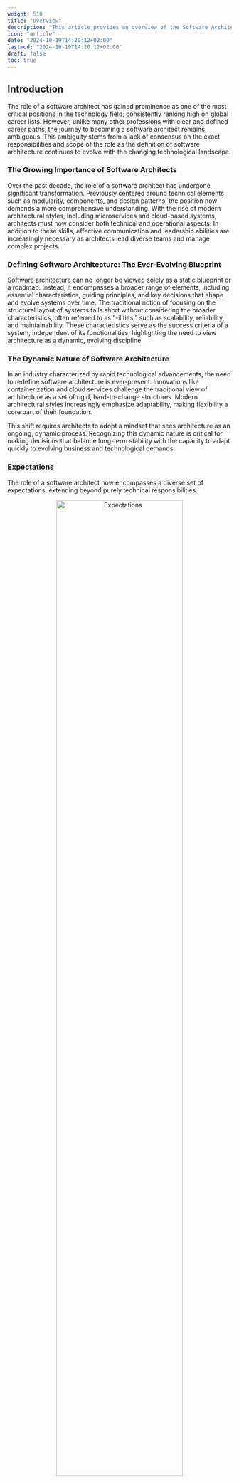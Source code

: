 ```yaml
---
weight: 510
title: "Overview"
description: "This article provides an overview of the Software Architecture role, including expectations, required skills, and responsibilities."
icon: "article"
date: "2024-10-19T14:20:12+02:00"
lastmod: "2024-10-19T14:20:12+02:00"
draft: false
toc: true
---
```

## Introduction

The role of a software architect has gained prominence as one of the most critical positions in the technology field, consistently ranking high on global career lists. However, unlike many other professions with clear and defined career paths, the journey to becoming a software architect remains ambiguous. This ambiguity stems from a lack of consensus on the exact responsibilities and scope of the role as the definition of software architecture continues to evolve with the changing technological landscape.

### The Growing Importance of Software Architects

Over the past decade, the role of a software architect has undergone significant transformation. Previously centered around technical elements such as modularity, components, and design patterns, the position now demands a more comprehensive understanding. With the rise of modern architectural styles, including microservices and cloud-based systems, architects must now consider both technical and operational aspects. In addition to these skills, effective communication and leadership abilities are increasingly necessary as architects lead diverse teams and manage complex projects.

### Defining Software Architecture: The Ever-Evolving Blueprint

Software architecture can no longer be viewed solely as a static blueprint or a roadmap. Instead, it encompasses a broader range of elements, including essential characteristics, guiding principles, and key decisions that shape and evolve systems over time. The traditional notion of focusing on the structural layout of systems falls short without considering the broader characteristics, often referred to as “-ilities,” such as scalability, reliability, and maintainability. These characteristics serve as the success criteria of a system, independent of its functionalities, highlighting the need to view architecture as a dynamic, evolving discipline.

### The Dynamic Nature of Software Architecture

In an industry characterized by rapid technological advancements, the need to redefine software architecture is ever-present. Innovations like containerization and cloud services challenge the traditional view of architecture as a set of rigid, hard-to-change structures. Modern architectural styles increasingly emphasize adaptability, making flexibility a core part of their foundation.

This shift requires architects to adopt a mindset that sees architecture as an ongoing, dynamic process. Recognizing this dynamic nature is critical for making decisions that balance long-term stability with the capacity to adapt quickly to evolving business and technological demands.

### Expectations

The role of a software architect now encompasses a diverse set of expectations, extending beyond purely technical responsibilities.

<center>
   <img align="center" src="../../../images/role/overview.expectations.drawio.png" alt="Expectations" width="75%" height="75%"/>
</center>

**Key expectations include**:

* **Making Architecture Decisions**: Architects must define the guiding principles and constraints that help development teams make informed choices.
* **Continually Analyzing the Architecture**: This involves assessing how well the architecture remains viable as technologies and business needs change.
* **Keeping Current with Trends**: Architects must stay informed about the latest technological advancements and methodologies to make long-lasting decisions.
* **Ensuring Compliance**: Monitoring that development teams adhere to architectural guidelines and design principles is essential for consistency.
* **Diverse Experience and Exposure**: A broad understanding of multiple technologies and platforms is crucial in today’s heterogeneous environments.
* **Possessing Business Domain Knowledge**: Effective architects should have sufficient expertise in the relevant business domain to align the architecture with business needs.
* **Possessing Interpersonal Skills**: Communication, leadership, and conflict resolution are as vital as technical knowledge for architects.
* **Understanding and Navigating Politics**: Architects often face challenges in gaining buy-in for their decisions, making negotiation skills and political awareness crucial.

## Defining the Role of a Software Architect

Software architects often find themselves at the intersection of technology and business. They are responsible for understanding the broader context of the system they are designing and ensuring that it meets immediate functional needs and long-term strategic goals. This involves taking a holistic project view while managing detailed technical aspects and balancing innovation with practical considerations.

### Core Responsibilities

The core responsibilities of a software architect extend far beyond merely designing software systems. These responsibilities encompass stakeholder management, creating architectural blueprints, ensuring the implementation aligns with the architecture, and addressing quality attributes. Chapter 5 of *Software Systems Architecture* details these core responsibilities, which define the role of the software architect as a central figure in bridging the gap between business needs and technical execution. Let’s explore each responsibility in more depth.

<center>
   <img align="center" src="../../../images/role/overview.responsibilities.drawio.png" alt="Responsibilities" width="75%" height="75%"/>
</center>

##### **1. Identifying and Engaging Stakeholders**

Stakeholders are individuals or groups vested in the system, including business leaders, end-users, developers, security teams, and IT operations. A software architect must:

* **Identify All Relevant Stakeholders**: Architects are responsible for identifying all key stakeholders, ensuring that everyone affected by or contributing to the system is considered. This identification process involves mapping out who will interact with or depend on the system. Missing key stakeholders early on can lead to critical issues later in the project, such as unmet requirements or unexpected constraints.
* **Engage Stakeholders Effectively**: Engaging stakeholders involves facilitating discussions, workshops, and meetings to capture their concerns and expectations. Architects use various tools, such as interviews, surveys, and requirements-gathering sessions, to build a comprehensive picture of what the system needs to achieve. This engagement must continue throughout the project lifecycle as stakeholder expectations often evolve.
* **Manage Stakeholder Expectations and Conflicts**: Different stakeholders often have competing interests and conflicting requirements. For instance, business executives may prioritize time-to-market and functionality, while developers and IT staff may emphasize maintainability and security. Architects need strong negotiation and communication skills to balance these conflicts, ensuring the system meets the organization’s strategic goals without neglecting critical technical and operational considerations.

##### **2. Understanding and Capturing Stakeholder Concerns**

Stakeholder concerns are the driving force behind all architectural decisions. These concerns can include functional requirements (like specific features) and non-functional requirements (like performance, security, and scalability). Effective management of these concerns is crucial to delivering a system that meets stakeholder needs. A software architect must:

* **Capture and Document Requirements**: Architects must gather and document requirements from stakeholders in a structured and comprehensive manner. This includes distinguishing between functional and non-functional requirements and understanding the underlying motivations for each requirement. Stakeholder concerns should be mapped to specific quality attributes, such as performance, resilience, or usability.
* **Identify and Prioritize Key Concerns**: Documenting stakeholder requirements is not enough. Architects must also prioritize these concerns based on factors such as business value, urgency, and risk. This prioritization guides the architecture's focus, ensuring that the most critical aspects receive adequate attention and resources.
* **Translate Concerns into Architectural Drivers**: Architects translate stakeholder concerns into architectural drivers, which shape the system’s design. These drivers guide critical architectural decisions like selecting technology stacks, integration approaches, and security protocols. For example, a concern about data privacy might lead to selecting encryption standards and access control mechanisms as key architectural elements.

##### **3. Making Architecture Decisions**

TODO: Confirm with appropriate stakeholders.

A central part of the software architect’s role is making informed decisions about architecture that balance business needs, technical constraints, and stakeholder expectations. This involves deeply understanding trade-offs, assessing risks, and selecting appropriate design patterns and technologies.

* **Evaluating Options and Making Trade-Offs**: Architects often face competing requirements or constraints, such as choosing between scalability and cost or security and usability. Making trade-offs is an essential skill for architects. They must evaluate each option's pros and cons and consider their choices' long-term impact on the system’s maintainability, performance, and adaptability. For example, an architect might choose a microservices architecture for scalability but must account for the increased complexity in communication and deployment.
* **Choosing Appropriate Technologies and Patterns**: Architects are responsible for selecting technologies, frameworks, and architectural patterns that best fit the project’s needs. They must consider factors like team expertise, technology maturity, support, and alignment with organizational standards. The choices made here affect the system’s long-term sustainability and flexibility.
* **Documenting Decisions and Rationales**: It’s not enough to make decisions; architects must also document them. Documenting the rationale behind decisions helps stakeholders understand the reasoning and trade-offs considered. It also provides a reference point for future changes or onboarding new team members.
* **Managing Risks and Uncertainties**: Every architectural decision carries inherent risks, such as adopting a new technology or pattern that may not yet be proven at scale. Architects must assess these risks, plan mitigation strategies, and be prepared to revise their decisions if new information comes to light.

##### **4. Creating and Owning the Architecture Description (AD)**

The Architecture Description (AD) is a formal system blueprint, capturing its structure, components, interactions, and behaviors. This description is a primary communication tool between the architect, stakeholders, and development teams. A software architect’s responsibilities related to the AD include:

* **Defining Architectural Views and Perspectives**: The AD comprises different architectural views, each addressing specific stakeholder concerns. These views might include functional, deployment, operational, and information views. Each view provides a focused description of a particular aspect of the architecture. Additionally, architects apply architectural perspectives like security, performance, and scalability across these views to address cross-cutting quality attributes.
* **Documenting Key Design Decisions**: Architects must capture critical design decisions and their rationales within the AD. This includes documenting why certain technologies or frameworks were chosen, what trade-offs were made, and how specific requirements are addressed. This transparency is crucial for maintaining consistency and understanding as the project evolves.
* **Creating Models and Diagrams**: Architects often use models and diagrams to represent the system’s architecture visually. These models help communicate the architecture’s structure to stakeholders and provide a clear understanding of component interactions, data flows, and runtime behaviors. Common modeling techniques include UML diagrams, flowcharts, and sequence diagrams.

##### **5. Leading the Implementation of the Architecture**

Architects are not only responsible for defining the architecture but also for ensuring that it is correctly implemented. This requires ongoing involvement with the development team, guiding them as they build and deploy the system. A software architect must:

* **Provide Technical Leadership and Guidance**: Architects act as technical leaders, offering guidance to the development team and resolving technical challenges. They work closely with development leads to ensure the implementation aligns with the architectural blueprint. This leadership role includes making critical technical decisions, setting coding standards, and advising on best practices.
* **Participate in Code Reviews and Technical Assessments**: Architects often participate in code reviews and technical assessments to ensure that the development team adheres to architectural standards. These reviews allow architects to identify potential deviations from the architecture, assess code quality, and address issues early in the development process.
* **Maintain Architectural Integrity Amid Change**: As projects progress, changes in requirements, technology, or stakeholder priorities are inevitable. Architects are responsible for managing these changes while maintaining the system's architectural integrity. They must be flexible enough to adapt to new information or constraints without losing sight of the overall architectural vision.
* **Coordinate with Cross-Functional Teams**: Successful architecture implementation requires collaboration with cross-functional teams, including quality assurance, security, and operations. Architects work with these teams to integrate their feedback into the system’s design and address their specific concerns. For example, architects may collaborate with security teams to ensure that security measures are implemented correctly and validated through testing.

##### **6. Ensuring Quality and Meeting Non-Functional Requirements**

The architect ensures the system meets essential non-functional requirements or quality attributes. These attributes often include performance, security, reliability, usability, and scalability. Addressing these quality attributes requires a proactive and structured approach. Architects must:

* **Establish and Monitor Quality Metrics**: Architects define quality metrics to assess whether the system meets its non-functional requirements. For example, they might establish performance benchmarks, security standards, or usability goals. Architects monitor these metrics throughout development to identify potential issues and refine the design as needed.
* **Plan for Scalability and Flexibility**: Scalability is a crucial quality attribute, especially for systems expected to handle growing user bases or increased workloads. Architects design systems with scalability in mind, choosing architectures and technologies that can accommodate growth without requiring major rework.
* **Address Security and Compliance Requirements**: Security is a cross-cutting concern that impacts every system design aspect. Architects are responsible for embedding security measures into the architecture, selecting appropriate security protocols, and ensuring compliance with industry standards and regulations. This proactive approach helps to mitigate security risks and maintain the system’s integrity.
* **Optimize for Performance and Reliability**: Performance and reliability are essential for delivering a high-quality user experience. Architects must design systems that can handle peak loads, minimize latency, and recover gracefully from failures. This includes planning for redundancy, failover mechanisms, and disaster recovery.

##### **7. Leading Innovation and Adapting to Change**

One of the most vital roles of a software architect is leading innovation and adapting to the ever-evolving technological landscape. Architects must be forward-looking and proactive in identifying new technologies, methodologies, and trends to add value to their organization’s projects.

* **Encouraging Innovation**: Architects are uniquely positioned to drive innovation within the development team. This involves promoting the exploration of new technologies, encouraging the adoption of new tools and practices, and facilitating experiments that can lead to more efficient or effective solutions. Innovation is not just about implementing new technologies but finding better ways to meet business goals and enhance system quality.
* **Staying Current with Industry Trends**: Architects must continually stay informed about emerging technologies and evolving best practices in software development. This includes keeping up with trends like cloud computing, DevOps, microservices, AI/ML, blockchain, and more. By staying updated, architects can evaluate new approaches and incorporate them where appropriate.
* **Adapting to Changing Business and Technical Requirements**: Business requirements often change, and new technological constraints can emerge during a project. Architects must remain flexible and willing to adapt the architecture to accommodate these changes without compromising the system’s integrity. This involves being open to refactoring and redesigning parts of the system to keep it aligned with evolving needs.
* **Managing Technical Debt and Future-Proofing**: Innovation must be balanced with sustainability. Architects ensure innovations do not introduce excessive complexity or technical debt. They must also design systems that are adaptable to future changes, minimizing obsolescence risks.

### Skills and Expertise

A successful software architect requires more than a deep understanding of technical concepts and methodologies. Software architects must possess unique technical knowledge, strategic thinking, leadership skills, and strong interpersonal abilities. These skills allow them to bridge the gap between stakeholders’ expectations and the development team’s execution, ensuring that the architecture aligns with business and technical goals.

<center>
   <img align="center" src="../../../images/role/overview.skills.drawio.png" alt="Skills" width="75%" height="75%"/>
</center>

##### **1. Technical Expertise**

Technical expertise is the foundation of a software architect’s skill set. Architects must have a broad and deep understanding of software development principles, technologies, frameworks, and patterns. However, technical knowledge alone is not enough; architects must also be able to apply this knowledge to design systems that meet stakeholder needs and quality attributes. Critical aspects of technical expertise include:

* **Proficiency in Software Design and Architecture Patterns**: Architects must be well-versed in various software architecture patterns, such as microservices, event-driven architecture, layered architecture, and serverless models. This knowledge helps them select the appropriate patterns based on the project’s requirements, constraints, and scalability goals.
* **Understanding of Programming Languages and Frameworks**: Although software architects are not typically responsible for writing large amounts of code, they must be proficient in multiple programming languages and development frameworks. This allows them to make informed decisions about which technologies to use and to communicate effectively with developers about technical implementation.
* **Knowledge of Databases and Data Management**: Modern software systems often rely on complex data structures and large volumes of data. Architects must understand data modeling, database design, and data management strategies to ensure the system handles data efficiently, securely, and reliably.
* **Familiarity with Emerging Technologies**: Software architects must stay updated on new and emerging technologies, such as artificial intelligence (AI), machine learning (ML), blockchain, Internet of Things (IoT), and cloud-native architectures. This awareness helps them recommend technologies that offer competitive advantages or meet evolving business needs.
* **Security and Compliance Awareness**: Given the increasing emphasis on data protection and security, architects need a solid understanding of cybersecurity principles and compliance regulations, such as GDPR, HIPAA, and PCI-DSS. They should know how to incorporate security measures into the architecture and stay aware of emerging threats and vulnerabilities.

##### **2. Strategic Thinking and Decision-Making**

Software architects are not just technical experts; they are also strategic thinkers. They must be able to see the “big picture” and make decisions that align the architecture with the organization’s long-term goals and strategic priorities. This requires strong analytical and decision-making skills:

* **Long-Term Vision and Planning**: Architects must anticipate future growth, scalability needs, and technological advancements. This forward-looking approach helps them design systems that remain relevant and adaptable to changing business requirements and market trends.
* **Risk Assessment and Mitigation**: Architects need to assess risks proactively, identifying potential technical challenges, performance bottlenecks, or security vulnerabilities. They must develop strategies to mitigate these risks while balancing technical constraints with business priorities.
* **Making Trade-Offs and Prioritizing Requirements**: Architects face conflicting requirements and constraints in every project. For example, stakeholders may want high performance, robust security, and rapid delivery—all within a limited budget. Architects must be skilled at making trade-offs between competing priorities and balancing cost, quality, and timelines to deliver the best possible solution.
* **Adapting to Change**: Architects need the flexibility to adapt their designs and strategies based on evolving business needs, stakeholder feedback, or new technological developments. This adaptability allows them to respond effectively to changing requirements without compromising the system’s quality or integrity.

##### **3. Leadership and Mentorship**

A crucial part of an architect’s role involves leading and mentoring the development team. Architects provide direction, offer technical guidance, and serve as role models for junior developers. Leadership skills are essential for architects to inspire confidence and gain the trust of their teams. Important leadership qualities include:

* **Providing Clear Direction and Guidance**: Architects must communicate the architectural vision clearly and ensure the development team understands the system’s goals, principles, and constraints. This includes setting coding standards, defining best practices, and establishing guidelines for design and implementation.
* **Mentoring and Coaching Team Members**: Architects often act as mentors, helping developers enhance their skills and grow in their roles. They share their experience and knowledge, guiding team members in solving technical challenges and adopting best practices. This mentorship helps foster a culture of continuous improvement and learning.
* **Facilitating Collaboration and Teamwork**: Architects promote collaboration between team members and foster a culture of openness and cooperation. This includes resolving conflicts, encouraging knowledge sharing, and ensuring everyone’s contributions are valued.
* **Handling Technical Disputes and Conflicts**: When technical disagreements arise within the team, architects often serve as the final arbiters. They must listen to all perspectives, evaluate the technical implications, and make informed decisions aligning with the architectural vision.

##### **4. Communication and Interpersonal Skills**

Effective communication is one of the most crucial skills for a software architect. Architects must be able to articulate complex technical ideas to various stakeholders, including business leaders, end-users, developers, testers, and operations teams. They must also be skilled at listening and understanding stakeholder concerns. Essential communication skills include:

* **Translating Technical Jargon into Business Language**: Architects often mediate between technical teams and business stakeholders. They must explain technical concepts in a way that non-technical stakeholders can understand, helping them see the value of architectural decisions and technical investments.
* **Engaging Stakeholders Effectively**: Architects need to be skilled at engaging stakeholders, gathering their requirements, and addressing their concerns. This involves conducting workshops, leading discussions, and creating clear documentation that aligns stakeholder expectations with technical realities.
* **Writing Clear and Concise Documentation**: Documentation is crucial to an architect’s job. Architects must create comprehensive and clear architecture descriptions, models, and diagrams that accurately communicate the system’s structure and design. These documents serve as blueprints for the development team and reference materials for stakeholders.
* **Listening and Empathy**: Architects must be empathetic listeners who genuinely understand stakeholder and team concerns. This skill helps them identify issues early and fosters a collaborative atmosphere where all voices are heard.

##### **5. Problem-Solving and Analytical Skills**

Software architects face various challenges and complexities, from technical constraints to stakeholder conflicts. They must possess strong problem-solving skills to address these challenges and make sound architectural decisions. Critical problem-solving abilities include:

* **Analyzing and Decomposing Complex Problems**: Architects must be skilled at breaking down complex problems into manageable components. This involves identifying the root causes of issues and evaluating multiple potential solutions to find the most effective and efficient approach.
* **Innovating and Thinking Outside the Box**: Architects must be innovative thinkers who can explore unconventional solutions and apply creative thinking to solve challenging problems. This includes experimenting with new technologies, design patterns, or methodologies to improve the system’s effectiveness.
* **Evaluating and Selecting Appropriate Solutions**: Architects are responsible for evaluating various technical options, assessing their pros and cons, and selecting the best solution based on factors such as cost, complexity, performance, and scalability.

##### **6. Business Awareness**

Software architects need to understand the business context in which they are working. This understanding helps them design systems that meet technical requirements, align with the organization’s strategic goals, and provide tangible business value. Essential business-related skills include:

* **Understanding Business Processes and Goals**: Architects must clearly understand the organization’s business processes, objectives, and challenges. This knowledge helps them design systems that solve business problems and support key strategic initiatives.
* **Evaluating ROI and Business Impact**: Architects often make decisions that have financial implications, such as choosing between a low-cost solution or investing in more scalable infrastructure. They need to be able to evaluate the return on investment (ROI) of different architectural options and communicate the business impact of their decisions.
* **Balancing Technical and Business Priorities**: Architects must balance technical requirements, such as scalability and performance, with business constraints like budget, timeline, and resource availability. They need to be able to prioritize features and initiatives based on their strategic importance to the organization.

##### **7. Adaptability and Lifelong Learning**

Software architecture is rapidly evolving, with new technologies, frameworks, and methodologies constantly emerging. Architects must be committed to lifelong learning and open to adapting their skills and knowledge to keep pace with industry trends. Critical aspects of adaptability include:

* **Staying Updated on Emerging Trends and Technologies**: Architects must stay informed about new developments in the software industry, such as advancements in cloud computing, microservices architecture, DevOps practices, and AI/ML applications. This awareness helps them recommend innovative solutions and keep their skills relevant.
* **Continuous Improvement and Self-Reflection**: Architects should regularly reflect on their work, seeking opportunities to improve and refine their approaches. This involves learning from past projects, gathering feedback from peers and stakeholders, and being open to new ideas and perspectives.
* **Adapting to Changing Project Requirements**: Architects must be flexible enough to adapt their designs and plans based on changing requirements, business needs, or stakeholder feedback. This adaptability helps them remain responsive to project changes without compromising the architecture’s integrity.

### Organizational Context

Software architects work within diverse organizational contexts, influencing their roles and responsibilities. Chapter 5 emphasizes the importance of understanding the organizational structure and adapting the architectural approach accordingly. For example:

The role of a software architect is shaped significantly by the organizational context in which they work. The size of the organization, its business model, development processes, and technological landscape all impact how an architect approaches their responsibilities. Chapter 5 highlights several common organizational contexts and provides insights into how architects can effectively adapt their roles to meet the unique demands of each environment.

##### **1. Startups and Small Teams: The Versatile Architect**

In startups and small organizations, architects often find themselves wearing multiple hats. They may simultaneously be the primary technical lead, project manager, and mentor. These environments are typically characterized by:

* **Agility and Speed**: Startups usually focus on quickly building a Minimum Viable Product (MVP), iterating based on user feedback. In this context, architects need to prioritize flexibility and simplicity in their designs, allowing for rapid changes without extensive rework. Agile methods like Scrum or Kanban are common, and architects must align their planning with these iterative cycles.
* **Hands-On Involvement**: In smaller teams, architects are not just strategists; they are often actively involved in development work. They may spend part of their time coding, debugging, or reviewing pull requests. This hands-on involvement helps them understand the codebase deeply and provides direct feedback to the team on architectural decisions.
* **Close Collaboration**: Communication is more direct and informal with smaller teams. Architects work closely with all team members, from developers to business analysts, ensuring everyone is aligned with the architectural goals. This proximity makes architects more responsive to team input and project changes.

##### **2. Large Enterprises: The Specialized Architect**

Large enterprises present a different set of challenges and opportunities for architects. These organizations often have complex IT landscapes, with multiple interconnected systems and large development teams across various departments. Here, the architect’s role involves:

* **Specialization and Division of Responsibilities**: In large organizations, software architects often specialize in specific areas such as infrastructure, domain architecture, or enterprise architecture. This division of responsibilities allows architects to focus intensely on their area while collaborating with others to maintain consistency across the broader system. Architects in these environments work within structured frameworks and may report to a Chief Architect or a centralized architecture board.
* **Governance and Standardization**: Large enterprises significantly emphasize standardization and governance. Architects are responsible for defining and enforcing architectural standards, ensuring that different teams and systems follow the same guidelines. This includes creating standardized documentation templates, coding conventions, and security protocols.
* **Enterprise Alignment**: In large enterprises, software architects must align their work with the organization’s broader goals. This includes adhering to the enterprise architecture strategy, which ensures that all software solutions contribute to the organization’s long-term vision. Architects frequently engage with enterprise architects and business leaders to understand strategic priorities and translate them into system designs.

##### **3. Outsourced and Vendor-Driven Projects: The Collaborative Architect**

Organizations often rely on third-party vendors to develop specific components or integrate external systems. In these cases, architects need to manage internal stakeholders, external partners, and vendors. Key aspects of this context include:

* **Vendor Coordination and Oversight**: Architects must ensure that vendor solutions meet the organization’s standards and integrate smoothly with existing systems. This requires regular communication with vendor architects and technical leads, who review their designs and assess their impact on the overall architecture.
* **Contractual and Compliance Requirements**: When working with external vendors, architects must be mindful of contractual obligations and compliance requirements. This includes managing Service Level Agreements (SLAs), security protocols, and data privacy regulations. Architects are crucial in negotiating technical deliverables with vendors and ensuring that all external contributions align with organizational policies.
* **Managing Integration Complexities**: Architecting solutions that integrate third-party systems involves addressing technical complexities, such as data consistency, interface compatibility, and network security. Architects in this environment must have a strong understanding of integration patterns and middleware technologies to create a seamless connection between internal and external systems.

##### **4. Highly Regulated Environments: The Risk-Conscious Architect**

In industries such as healthcare, finance, and government, strict regulations govern how software systems are designed, developed, and operated. Architects in these settings must balance innovation with compliance. They are responsible for:

* **Ensuring Regulatory Compliance**: These environments demand that architects deeply understand industry-specific regulations such as HIPAA in healthcare, GDPR for data protection, or PCI-DSS in finance. Architects must embed compliance considerations into the system’s design, ensuring the architecture meets all necessary standards.
* **Risk Management**: Regulated industries often have a lower tolerance for risk, which impacts how architects approach design decisions. Architects must proactively identify potential security vulnerabilities, data integrity issues, and operational risks. They design systems with robust security measures, redundancy, and disaster recovery plans to protect sensitive information and maintain compliance.

##### **5. Agile Development Environments: The Iterative Architect**

Agile methodologies like Scrum and Extreme Programming (XP) are becoming increasingly popular due to their emphasis on flexibility, collaboration, and iterative development. Architects in agile environments need to adapt their traditional approaches to fit these methodologies:

* **Incremental Design and Documentation**: Agile projects focus on delivering small, incremental improvements rather than creating a complete design upfront. Architects in agile teams must work closely with developers to refine and evolve the architecture iteratively. They produce “just enough” documentation to communicate critical architectural decisions while avoiding unnecessary overhead.
* **Embracing Change**: Agile projects often involve rapidly changing requirements based on stakeholder feedback. Architects need to embrace these changes and design systems that are flexible enough to accommodate new requirements without significant rework. They must also prioritize decisions to avoid “analysis paralysis” and focus on delivering functional solutions quickly.
* **Close Team Integration**: Architects are deeply embedded within development teams in agile settings. They participate in daily stand-ups, sprint planning, and retrospectives. This level of involvement allows them to stay connected to the team’s progress, identify architectural issues early, and adjust their plans accordingly.

## Recommended Reading

https://www.redhat.com/en/blog/agile-architect

#### Articles

* Red Hat. (n.d.). *[The Agile Architect.](https://www.redhat.com/en/blog/agile-architect)*\
  The article explores the role of architects in Agile environments, emphasizing adaptability, collaboration, and continuous improvement. It discusses how architects can balance long-term vision with the flexibility to respond to changing requirements, promoting practices that support incremental development, team autonomy, and cross-functional collaboration. The article outlines IT architect roles, including application, data, integration, and infrastructure architects. It explains their key responsibilities, areas of focus, and how each role contributes to the overall IT strategy, helping professionals align their skills with organizational needs.
* Scaled Agile, Inc. (n.d.). *[Agile Architecture.](https://scaledagileframework.com/agile-architecture/)*\
  The Scaled Agile article *Agile Architecture* discusses how architecture practices adapt within Agile frameworks, emphasizing flexibility, collaboration, and incremental development. It explains the role of architects in guiding the evolution of systems, aligning technical design with business goals, and enabling continuous delivery. The article highlights principles such as emergent design, intentional architecture, and fostering a culture of shared responsibility across teams.

#### Books

* Richards, M., & Ford, N. (2020). *[Fundamentals of Software Architecture: An Engineering Approach](https://www.oreilly.com/library/view/fundamentals-of-software/9781492043447/)* . O'Reilly Media.
  * **Chapter 1: Introduction**\
    The chapter outlines the evolving role of software architects, emphasizing adaptability, strategic decision-making, and the need to balance technical skills with business understanding. It defines architecture as a dynamic combination of system structure, key characteristics, and guiding principles.
* Rozanski, N., & Woods, E. (2011). *[Software systems architecture: Working with stakeholders using viewpoints and perspectives](https://www.viewpoints-and-perspectives.info/home/book/)* . Addison-Wesley.
  * **Chapter 5: The Role of the Software Architect**\
    The chapter defines the software architect's role in designing the system’s overall structure, ensuring it aligns with business goals and meets functional and non-functional requirements. Architects engage stakeholders, create architecture descriptions, and guide development teams, balancing technical trade-offs and focusing on quality attributes like scalability and security. Success in this role requires a blend of technical expertise, strategic thinking, and effective communication.
